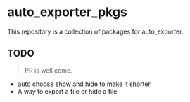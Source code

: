 # auto_exporter_pkgs

This repository is a collection of packages for auto_exporter.


## TODO

> PR is well come.

- auto choose show and hide to make it shorter
- A way to export a file or hide a file